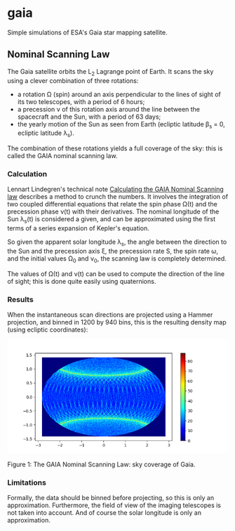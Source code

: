 # gaia

Simple simulations of ESA's Gaia star mapping satellite.

## Nominal Scanning Law 

The Gaia satellite orbits the L<sub>2</sub> Lagrange point of Earth. It scans the sky using a clever combination of three rotations:
- a rotation Ω (spin) around an axis perpendicular to the lines of sight of its two telescopes, with a period of 6 hours;
- a precession ν of this rotation axis around the line between the spacecraft and the Sun, with a period of 63 days;
- the yearly motion of the Sun as seen from Earth (ecliptic latitude β<sub>s</sub> = 0, ecliptic latitude λ<sub>s</sub>).

The combination of these rotations yields a full coverage of the sky: this is called the GAIA nominal scanning law.

### Calculation
Lennart Lindegren's technical note 
[Calculating the GAIA Nominal Scanning law](http://www.astro.lu.se/~lennart/Astrometry/TN/Gaia-LL-035-20010219-Calculating-the-GAIA-Nominal-Scanning-Law.pdf)
describes a method to crunch the numbers. It involves the integration of two coupled differential equations that relate 
the spin phase Ω(t) and the precession phase ν(t) with their derivatives. The nominal longitude of the Sun λ<sub>s</sub>(t) 
is considered a given, and can be approximated using the first terms of a series expansion of Kepler's equation. 

So given the apparent solar longitude λ<sub>s</sub>, the angle between the direction to the Sun and the precession axis ξ,
the precession rate S, the spin rate ω, and the initial values Ω<sub>0</sub> and ν<sub>0</sub>, the scanning law is completely
determined.

The values of Ω(t) and ν(t) can be used to compute the direction of the line of sight; this is done quite easily using quaternions.


### Results
When the instantaneous scan directions are projected using a Hammer projection, and binned in 1200 by 940 bins, this is 
the resulting density map (using ecliptic coordinates):

![GAIA Nominal Scanning Law: sky coverage of Gaia](results.png?raw=true "The GAIA Nominal Scanning Law: sky coverage of Gaia")

Figure 1: The GAIA Nominal Scanning Law: sky coverage of Gaia.

### Limitations
Formally, the data should be binned before projecting, so this is only an approximation. Furthermore, the field of view of the
imaging telescopes is not taken into account. And of course the solar longitude is only an approximation.